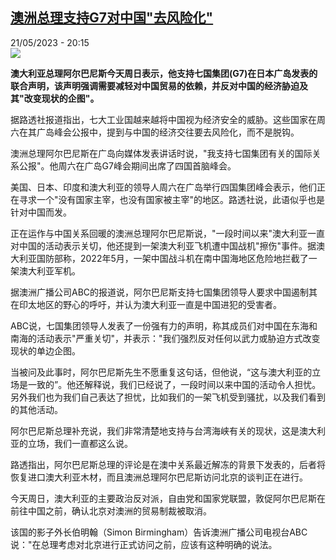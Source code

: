 <!--1684694703000-->
[澳洲总理支持G7对中国&quot;去风险化&quot;](https://www.rfi.fr/cn/%E5%9B%BD%E9%99%85/20230521-%E6%BE%B3%E6%B4%B2%E6%80%BB%E7%90%86%E6%94%AF%E6%8C%81g7%E5%AF%B9%E4%B8%AD%E5%9B%BD-%E5%8E%BB%E9%A3%8E%E9%99%A9%E5%8C%96)
------

<div>21/05/2023 - 20:15</div><img src="https://s.rfi.fr/media/display/77d5260c-f802-11ed-a398-005056a90321/w:1280/p:16x9/33FQ2EG.jpg"><p><strong>澳大利亚总理阿尔巴尼斯今天周日表示，他支持七国集团(G7)在日本广岛发表的联合声明，该声明强调需要减轻对中国贸易的依赖，并反对中国的经济胁迫及其"改变现状的企图"。                    </strong></p><div><p><span><span><span><span><span><span>据路透社报道指出，七大工业国越来越将中国视为经济安全的威胁。这些国家在周六在其广岛峰会公报中，提到与中国的经济交往要去风险化，而不是脱钩。</span></span></span></span></span></span></p><p><span><span><span><span><span><span>澳洲总理阿尔巴尼斯在广岛向媒体发表讲话时说，"我支持七国集团有关的国际关系公报"。他周六在广岛G7峰会期间出席了四国首脑峰会。</span></span></span></span></span></span></p><p><span><span><span><span><span><span>美国、日本、印度和澳大利亚的领导人周六在广岛举行四国集团峰会表示，他们正在寻求一个"没有国家主宰，也没有国家被主宰"的地区。路透社说，此语似乎也是针对中国而发。</span></span></span></span></span></span></p><p><span><span><span><span><span><span>正在运作与中国关系回暖的澳洲总理阿尔巴尼斯说，"一段时间以来"澳大利亚一直对中国的活动表示关切，他还提到一架澳大利亚飞机遭中国战机"擦伤"事件。</span></span></span></span></span></span><span><span><span><span><span><span>据澳大利亚国防部称，2022年5月，一架中国战斗机在南中国海地区危险地拦截了一架澳大利亚军机。</span></span></span></span></span></span></p><p><span><span><span><span><span><span>据澳洲广播公司ABC的报道说，阿尔巴尼斯支持七国集团领导人要求中国遏制其在印太地区的野心的呼吁，并认为澳大利亚一直是中国进犯的受害者。</span></span></span></span></span></span></p><p><span><span><span><span><span><span>ABC说，七国集团领导人发表了一份强有力的声明，称其成员们对中国在东海和南海的活动表示"严重关切"，并表示："我们强烈反对任何以武力或胁迫方式改变现状的单边企图。</span></span></span></span></span></span></p><p><span><span><span><span><span><span>当被问及此事时，阿尔巴尼斯先生不愿重复这句话，但他说，“这与澳大利亚的立场是一致的”。他还解释说，</span></span></span></span></span></span><span><span><span><span><span><span>我们已经说了，一段时间以来中国的活动令人担忧。另外我们也为我们自己表达了担忧，比如我们的一架飞机受到骚扰，以及我们看到的其他活动。</span></span></span></span></span></span></p><p>阿尔巴尼斯总理<span><span><span><span><span><span>补充说，我们非常清楚地支持与台湾海峡有关的现状，这是澳大利亚的立场，我们一直都这么说。</span></span></span></span></span></span></p><p><span><span><span><span><span><span>路透指出，阿尔巴尼斯总理的评论是在澳中关系最近解冻的背景下发表的，后者将恢复进口澳大利亚木材，而且澳洲总理阿尔巴尼斯访问北京的谈判正在进行。</span></span></span></span></span></span></p><p><span><span><span><span><span><span>今天周日，澳大利亚的主要政治反对派，自由党和国家党联盟，敦促阿尔巴尼斯在前往中国之前，确认北京对澳洲的贸易制裁被取消。</span></span></span></span></span></span></p><p><span><span><span><span><span><span>该国的影子外长伯明翰（Simon Birmingham）告诉澳洲广播公司电视台ABC说："在总理考虑对北京进行正式访问之前，应该有这种明确的说法。</span></span></span></span></span></span></p><div data-selfpromo-newsletter></div><div data-selfpromo-app></div></div>
